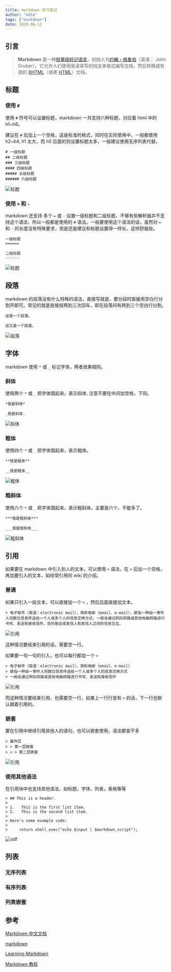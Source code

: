 ```yaml
---
title: markdown 学习笔记
author: "edte"
tags: ["markdown"]
date: 2020-06-12
---
```


## 引言

> **Markdown** 是一种[轻量级标记语言](https://zh.wikipedia.org/wiki/轻量级标记语言)，创始人为[约翰・格鲁伯](https://zh.wikipedia.org/wiki/約翰·格魯伯)（英语： John Gruber）。它允许人们使用易读易写的纯文本格式编写文档，然后转换成有效的 [XHTML](https://zh.wikipedia.org/wiki/XHTML)（或者 [HTML](https://zh.wikipedia.org/wiki/HTML)）文档。

## 标题

### 使用 `#` #

使用 `#` 符号可以设置标题，markdown 一共支持六种标题，对应着 html 中的 h1~h6。

建议在 `#` 后加上一个空格，这是标准的格式，同时在实际使用中，一般都使用 h2~h4, h1 太大，而 h5 后面的则设置标题太多，一般建议使用无序列表代替。

```
# 一级标题
## 二级标题
### 三级标题
#### 四级标题
##### 五级标题
###### 六级标题
```



![标题](https://img2020.cnblogs.com/blog/1823594/202006/1823594-20200612222139424-1387886975.png)

### 使用 `=` 和 `-`

markdown 还支持 多个 `=` 或 `-` 设置一级标题和二级标题，不够有些解析器并不支持这个语法，所以一般都是使用的 `#` 语法。一般要使用这个语法的话，虽然对 `=` 和 `-` 的长度没有特殊要求，但是还是建议和标题设置得一样长，这样舒服些。

```
一级标题
======

二级标题
------
```



![标题](https://img2020.cnblogs.com/blog/1823594/202006/1823594-20200612222849193-2001459215.png)



## 段落

markdown 的段落没有什么特殊的语法，直接写就是，要分段时直接用空白行分割开即可。常见的就是直接按两到三次回车，即在段落间有两到三个空白行分割。

```
这是一个段落。

这又是一个段落。
```

![段落](https://img2020.cnblogs.com/blog/1823594/202006/1823594-20200612224550457-2104814836.png)

## 字体

markdown 使用 `*` 或 `_` 标记字体，两者效果相同。

### 斜体

使用两个 `*` 或 `_` 把字体围起来，表示斜体, 注意不要在中间加空格，下同。

```
*我是斜体*

_我是斜体_
```

![斜体](https://img2020.cnblogs.com/blog/1823594/202006/1823594-20200612230146952-537470422.png)

### 粗体

使用四个 `*` 或 `_` 把字体围起来，表示粗体。

```
**我是粗体**

__我是粗体__
```

![粗体](https://img2020.cnblogs.com/blog/1823594/202006/1823594-20200612230317896-1846971416.png)

### 粗斜体

使用六个 `*` 或 `_` 把字体围起来，表示粗斜体。主要是六个，不能多了。

```
***我是粗斜体***

___我是粗斜体___
```

![粗斜体](https://img2020.cnblogs.com/blog/1823594/202006/1823594-20200612230549025-2013575072.png)

## 引用

如果要在 markdown 中引入别人的文本，可以使用 `>` 语法，在 `>` 后加一个空格，再加要引入的文本，如经常引用的 wiki 的介绍。

### 普通

如果只引入一段文本，可以直接加一个 `>` ，然后后面直接加文本。

```
> 电子邮件（英语：electronic mail），简称电邮（email、e-mail），是指一种由一寄件人将数位信息传送给一个人或多个人的信息交换方式，一般会通过网际网路或其他电脑网路进行书写、发送和接收信件，目的是达成发信人和收信人之间的信息交互。
```

![引用](https://img2020.cnblogs.com/blog/1823594/202006/1823594-20200612231950270-1802538318.png)

这种情况要结束引用的话，需要空一行。

如果要一句一句的引入，也可以每行都加一个 `>`

```
> 电子邮件（英语：electronic mail），简称电邮（email、e-mail）
> 是指一种由一寄件人将数位信息传送给一个人或多个人的信息交换方式
> 一般会通过网际网路或其他电脑网路进行书写、发送和接收信件
```

![引用](https://img2020.cnblogs.com/blog/1823594/202006/1823594-20200612232346199-331560309.png)

而这种情况要结束引用，也需要空一行，如果上一行行首有 `>` 的话，下一行也默认跟着引用的。

### 嵌套

要在引用中继续引用其他人的语句，也可以嵌套使用，语法都查不多

```
> 最外层
> > 第一层嵌套
> > > 第二层嵌套
```

![引用](https://img2020.cnblogs.com/blog/1823594/202006/1823594-20200612232639526-899320660.png)

### 使用其他语法

在引用块中也支持其他语法，如标题，字体，列表，表格等等

```
> ## This is a header.
>
> 1.   This is the first list item.
> 2.   This is the second list item.
>
> Here's some example code:
>
>     return shell_exec("echo $input | $markdown_script");
```




![sdf](https://img2020.cnblogs.com/blog/1823594/202006/1823594-20200612233219578-77306837.png)





## 列表



### 无序列表



### 有序列表



### 列表嵌套






















## 参考

[Markdown 中文文档](https://markdown-zh.readthedocs.io/en/latest/)

[markdown](https://zh.wikipedia.org/wiki/Markdown)

[Learning-Markdown](http://xianbai.me/learn-md/index.html)

[Markdown 教程](https://www.runoob.com/markdown/md-tutorial.html)